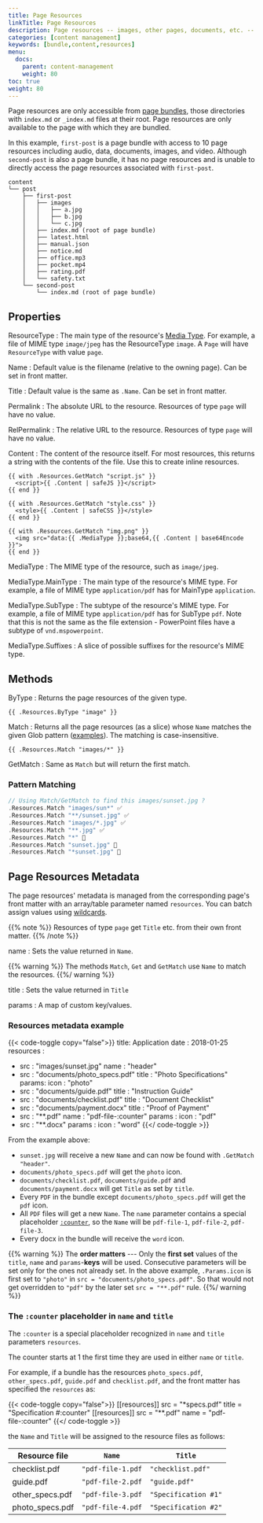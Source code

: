 ```yaml
---
title: Page Resources
linkTitle: Page Resources
description: Page resources -- images, other pages, documents, etc. -- have page-relative URLs and their own metadata.
categories: [content management]
keywords: [bundle,content,resources]
menu:
  docs:
    parent: content-management
    weight: 80
toc: true
weight: 80
---
```

Page resources are only accessible from [page bundles](/content-management/page-bundles), those directories with `index.md` or
`_index.md` files at their root. Page resources are only available to the
page with which they are bundled.

In this example, `first-post` is a page bundle with access to 10 page resources including audio, data, documents, images, and video. Although `second-post` is also a page bundle, it has no page resources and is unable to directly access the page resources associated with `first-post`.

```text
content
└── post
    ├── first-post
    │   ├── images
    │   │   ├── a.jpg
    │   │   ├── b.jpg
    │   │   └── c.jpg
    │   ├── index.md (root of page bundle)
    │   ├── latest.html
    │   ├── manual.json
    │   ├── notice.md
    │   ├── office.mp3
    │   ├── pocket.mp4
    │   ├── rating.pdf
    │   └── safety.txt
    └── second-post
        └── index.md (root of page bundle)
```

## Properties

ResourceType
: The main type of the resource's [Media Type](/templates/output-formats/#media-types). For example, a file of MIME type `image/jpeg` has the ResourceType `image`. A `Page` will have `ResourceType` with value `page`.

Name
: Default value is the filename (relative to the owning page). Can be set in front matter.

Title
: Default value is the same as `.Name`. Can be set in front matter.

Permalink
: The absolute URL to the resource. Resources of type `page` will have no value.

RelPermalink
: The relative URL to the resource. Resources of type `page` will have no value.

Content
: The content of the resource itself. For most resources, this returns a string
with the contents of the file. Use this to create inline resources.

```go-html-template
{{ with .Resources.GetMatch "script.js" }}
  <script>{{ .Content | safeJS }}</script>
{{ end }}

{{ with .Resources.GetMatch "style.css" }}
  <style>{{ .Content | safeCSS }}</style>
{{ end }}

{{ with .Resources.GetMatch "img.png" }}
  <img src="data:{{ .MediaType }};base64,{{ .Content | base64Encode }}">
{{ end }}
```

MediaType
: The MIME type of the resource, such as `image/jpeg`.

MediaType.MainType
: The main type of the resource's MIME type. For example, a file of MIME type `application/pdf` has for MainType `application`.

MediaType.SubType
: The subtype of the resource's MIME type. For example, a file of MIME type `application/pdf` has for SubType `pdf`. Note that this is not the same as the file extension - PowerPoint files have a subtype of `vnd.mspowerpoint`.

MediaType.Suffixes
: A slice of possible suffixes for the resource's MIME type.

## Methods

ByType
: Returns the page resources of the given type.

```go-html-template
{{ .Resources.ByType "image" }}
```
Match
: Returns all the page resources (as a slice) whose `Name` matches the given Glob pattern ([examples](https://github.com/gobwas/glob/blob/master/readme.md)). The matching is case-insensitive.

```go-html-template
{{ .Resources.Match "images/*" }}
```

GetMatch
: Same as `Match` but will return the first match.

### Pattern Matching

```go
// Using Match/GetMatch to find this images/sunset.jpg ?
.Resources.Match "images/sun*" ✅
.Resources.Match "**/sunset.jpg" ✅
.Resources.Match "images/*.jpg" ✅
.Resources.Match "**.jpg" ✅
.Resources.Match "*" 🚫
.Resources.Match "sunset.jpg" 🚫
.Resources.Match "*sunset.jpg" 🚫

```

## Page Resources Metadata

The page resources' metadata is managed from the corresponding page's front matter with an array/table parameter named `resources`. You can batch assign values using [wildcards](https://tldp.org/LDP/GNU-Linux-Tools-Summary/html/x11655.htm).

{{% note %}}
Resources of type `page` get `Title` etc. from their own front matter.
{{% /note %}}

name
: Sets the value returned in `Name`.

{{% warning %}}
The methods `Match`, `Get` and `GetMatch` use `Name` to match the resources.
{{%/ warning %}}

title
: Sets the value returned in `Title`

params
: A map of custom key/values.

### Resources metadata example

{{< code-toggle copy="false">}}
title: Application
date : 2018-01-25
resources :
- src : "images/sunset.jpg"
  name : "header"
- src : "documents/photo_specs.pdf"
  title : "Photo Specifications"
  params:
    icon : "photo"
- src : "documents/guide.pdf"
  title : "Instruction Guide"
- src : "documents/checklist.pdf"
  title : "Document Checklist"
- src : "documents/payment.docx"
  title : "Proof of Payment"
- src : "**.pdf"
  name : "pdf-file-:counter"
  params :
    icon : "pdf"
- src : "**.docx"
  params :
    icon : "word"
{{</ code-toggle >}}

From the example above:

- `sunset.jpg` will receive a new `Name` and can now be found with `.GetMatch "header"`.
- `documents/photo_specs.pdf` will get the `photo` icon.
- `documents/checklist.pdf`, `documents/guide.pdf` and `documents/payment.docx` will get `Title` as set by `title`.
- Every `PDF` in the bundle except `documents/photo_specs.pdf` will get the `pdf` icon.
- All `PDF` files will get a new `Name`. The `name` parameter contains a special placeholder [`:counter`](#the-counter-placeholder-in-name-and-title), so the `Name` will be `pdf-file-1`, `pdf-file-2`, `pdf-file-3`.
- Every docx in the bundle will receive the `word` icon.

{{% warning %}}
The __order matters__ --- Only the **first set** values of the `title`, `name` and `params`-**keys** will be used. Consecutive parameters will be set only for the ones not already set. In the above example, `.Params.icon` is first set to `"photo"` in `src = "documents/photo_specs.pdf"`. So that would not get overridden to `"pdf"` by the later set `src = "**.pdf"` rule.
{{%/ warning %}}

### The `:counter` placeholder in `name` and `title`

The `:counter` is a special placeholder recognized in `name` and `title` parameters `resources`.

The counter starts at 1 the first time they are used in either `name` or `title`.

For example, if a bundle has the resources `photo_specs.pdf`, `other_specs.pdf`, `guide.pdf` and `checklist.pdf`, and the front matter has specified the `resources` as:

{{< code-toggle copy="false">}}
[[resources]]
  src = "*specs.pdf"
  title = "Specification #:counter"
[[resources]]
  src = "**.pdf"
  name = "pdf-file-:counter"
{{</ code-toggle >}}

the `Name` and `Title` will be assigned to the resource files as follows:

| Resource file     | `Name`            | `Title`               |
|-------------------|-------------------|-----------------------|
| checklist.pdf     | `"pdf-file-1.pdf` | `"checklist.pdf"`     |
| guide.pdf         | `"pdf-file-2.pdf` | `"guide.pdf"`         |
| other\_specs.pdf  | `"pdf-file-3.pdf` | `"Specification #1"` |
| photo\_specs.pdf  | `"pdf-file-4.pdf` | `"Specification #2"` |
